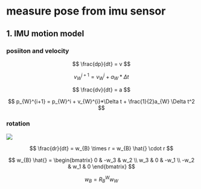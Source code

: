 # measure pose from imu sensor

## 1. IMU motion model

### posiiton and velocity
$$
\frac{dp}{dt} = v
$$

$$
v_{W}^{i+1} = v_{W}^i + a_{W}*\Delta t
$$

$$
\frac{dv}{dt} = a
$$

$$
p_{W}^{i+1} = p_{W}^i + v_{W}^{i}*\Delta t + \frac{1}{2}a_{W} \Delta t^2
$$

### rotation
![](https://img-blog.csdnimg.cn/20200608220033626.png?x-oss-process=image/watermark,type_ZmFuZ3poZW5naGVpdGk,shadow_10,text_aHR0cHM6Ly9ibG9nLmNzZG4ubmV0L3FxXzM0MjEzMjYw,size_16,color_FFFFFF,t_70)

$$
\frac{dr}{dt} = w_{B} \times r = w_{B} \hat{} \cdot r
$$

$$
w_{B} \hat{} = 
\begin{bmatrix}
0 & -w_3 & w_2 \\
w_3 & 0 & -w_1 \\
-w_2 & w_1 & 0
\end{bmatrix}
$$

$$
w_{B} = R_B^W w_W
$$